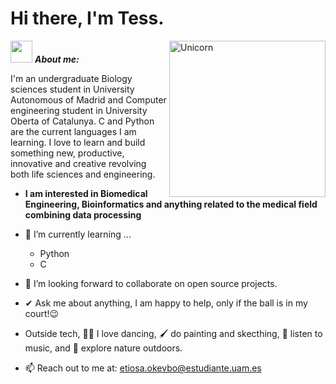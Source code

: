 # Hi there, I'm Tess. 

<img align="right" width=250px alt="Unicorn" src="https://media0.giphy.com/media/v1.Y2lkPTc5MGI3NjExY2V3NW9mZ3R0aHdodWdldW1laTZwMWNwcjczYm51bDAzaXRnbndmNCZlcD12MV9pbnRlcm5hbF9naWZfYnlfaWQmY3Q9Zw/yALcFbrKshfoY/giphy.gif" />

<img src="https://media4.giphy.com/media/v1.Y2lkPTc5MGI3NjExbjNyYW92eXNkMHJveGNrNmo1Mzl2YWt3NHhlc3U4aW5nb2k3YzBicyZlcD12MV9pbnRlcm5hbF9naWZfYnlfaWQmY3Q9cw/1B1au2ftl3KJQrSyZR/giphy.gif" width="35px">&nbsp;***About me:***

I'm an undergraduate Biology sciences student in University Autonomous of Madrid and Computer engineering student in University Oberta of Catalunya. C and Python are the current languages I am learning. I love to learn and build something new, productive, innovative and creative revolving both life sciences and engineering.
* **I am interested in Biomedical Engineering, Bioinformatics and anything related to the medical field combining data processing**
- 🌱 I’m currently learning ...
  - Python
  - C
    
- 👯 I’m looking forward to collaborate on open source projects.
- ✔ Ask me about anything, I am happy to help, only if the ball is in my court!😉<br>
- Outside tech, 💃🏾 I love dancing, 🖌️ do painting and skecthing, 🎵 listen to music, and 🌴 explore nature outdoors.
- 📫 Reach out to me at: <a href="etiosa.okevbo@estudiante.uam.es">etiosa.okevbo@estudiante.uam.es</a>
